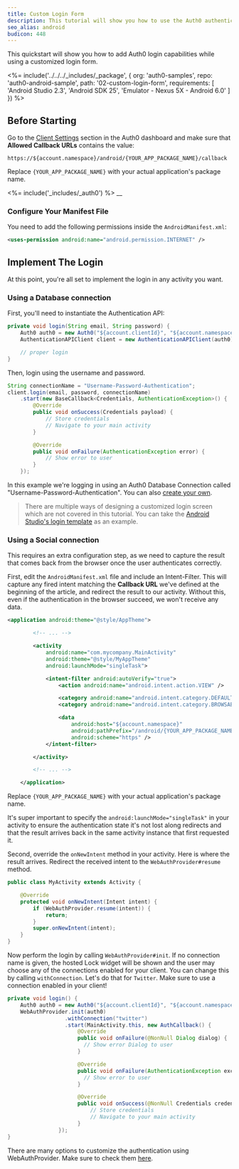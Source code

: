 ```yaml
---
title: Custom Login Form
description: This tutorial will show you how to use the Auth0 authentication API in your Android project to create a custom login form.
seo_alias: android
budicon: 448
---
```


This quickstart will show you how to add Auth0 login capabilities while using a customized login form.

<%= include('../../../_includes/_package', {
  org: 'auth0-samples',
  repo: 'auth0-android-sample',
  path: '02-custom-login-form',
  requirements: [
    'Android Studio 2.3',
    'Android SDK 25',
    'Emulator - Nexus 5X - Android 6.0'
  ]
}) %>

## Before Starting

Go to the [Client Settings](${manage_url}/#/applications/${account.clientId}/settings) section in the Auth0 dashboard and make sure that **Allowed Callback URLs** contains the value:

```
https://${account.namespace}/android/{YOUR_APP_PACKAGE_NAME}/callback
```

Replace `{YOUR_APP_PACKAGE_NAME}` with your actual application's package name.


<%= include('_includes/_auth0') %> __


### Configure Your Manifest File

You need to add the following permissions inside the `AndroidManifest.xml`:

```xml
<uses-permission android:name="android.permission.INTERNET" />
```

## Implement The Login
At this point, you're all set to implement the login in any activity you want.

### Using a Database connection

First, you'll need to instantiate the Authentication API:

```java
private void login(String email, String password) {
    Auth0 auth0 = new Auth0("${account.clientId}", "${account.namespace}");
    AuthenticationAPIClient client = new AuthenticationAPIClient(auth0);

    // proper login
}
```

Then, login using the username and password.

```java
String connectionName = "Username-Password-Authentication";
client.login(email, password, connectionName)
    .start(new BaseCallback<Credentials, AuthenticationException>() {
        @Override
        public void onSuccess(Credentials payload) {
            // Store credentials
            // Navigate to your main activity
        }

        @Override
        public void onFailure(AuthenticationException error) {
            // Show error to user
        }
    });
```

In this example we're logging in using an Auth0 Database Connection called "Username-Password-Authentication". You can also [create your own](https://manage.auth0.com/#/connections/database/new).

> There are multiple ways of designing a customized login screen which are not covered in this tutorial. You can take the [Android Studio's login template](https://developer.android.com/studio/projects/templates.html) as an example.


### Using a Social connection

This requires an extra configuration step, as we need to capture the result that comes back from the browser once the user authenticates correctly.

First, edit the `AndroidManifest.xml` file and include an Intent-Filter. This will capture any fired intent matching the **Callback URL** we've defined at the beginning of the article, and redirect the result to our activity. Without this, even if the authentication in the browser succeed, we won't receive any data.

```xml
<application android:theme="@style/AppTheme">

        <!-- ... -->

        <activity
            android:name="com.mycompany.MainActivity"
            android:theme="@style/MyAppTheme"
            android:launchMode="singleTask">

            <intent-filter android:autoVerify="true">
                <action android:name="android.intent.action.VIEW" />

                <category android:name="android.intent.category.DEFAULT" />
                <category android:name="android.intent.category.BROWSABLE" />

                <data
                    android:host="${account.namespace}"
                    android:pathPrefix="/android/{YOUR_APP_PACKAGE_NAME}/callback"
                    android:scheme="https" />
            </intent-filter>

        </activity>

        <!-- ... -->

    </application>
```

Replace `{YOUR_APP_PACKAGE_NAME}` with your actual application's package name.

It's super important to specify the `android:launchMode="singleTask"` in your activity to ensure the authentication state it's not lost along redirects and that the result arrives back in the same activity instance that first requested it.

Second, override the `onNewIntent` method in your activity. Here is where the result arrives. Redirect the received intent to the `WebAuthProvider#resume` method.

```java
public class MyActivity extends Activity {

    @Override
    protected void onNewIntent(Intent intent) {
        if (WebAuthProvider.resume(intent)) {
            return;
        }
        super.onNewIntent(intent);
    }
}
```


Now perform the login by calling `WebAuthProvider#init`. If no connection name is given, the hosted Lock widget will be shown and the user may choose any of the connections enabled for your client. You can change this by calling `withConnection`. Let's do that for `Twitter`. Make sure to use a connection enabled in your client!

```java
private void login() {
    Auth0 auth0 = new Auth0("${account.clientId}", "${account.namespace}");
    WebAuthProvider.init(auth0)
                  .withConnection("twitter")
                  .start(MainActivity.this, new AuthCallback() {
                      @Override
                      public void onFailure(@NonNull Dialog dialog) {
                        // Show error Dialog to user
                      }

                      @Override
                      public void onFailure(AuthenticationException exception) {
                        // Show error to user
                      }

                      @Override
                      public void onSuccess(@NonNull Credentials credentials) {
                          // Store credentials
                          // Navigate to your main activity
                      }
                });
}
```


There are many options to customize the authentication using WebAuthProvider. Make sure to check them [here](/articles/libraries/auth0-android#implementing-web-based-auth).
